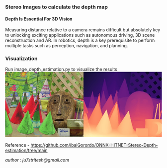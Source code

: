 ### Stereo Images to calculate the depth map

#### Depth Is Essential For 3D Vision
Measuring distance relative to a camera remains difficult but absolutely key to unlocking exciting applications such as autonomous driving, 3D scene reconstruction and AR. In robotics, depth is a key prerequisite to perform multiple tasks such as perception, navigation, and planning.

### Visualization

Run image_depth_estimation.py to visualize the results![out.jpg](out.jpg)

Reference - https://github.com/ibaiGorordo/ONNX-HITNET-Stereo-Depth-estimation/tree/main

_author : ju7stritesh@gmail.com_